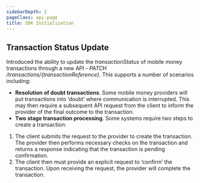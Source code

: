 ```yaml
---
sidebarDepth: 2
pageClass: api-page
title: SDK Initialization
---
```


## Transaction Status Update

Introduced the ability to update the _transactionStatus_ of mobile money transactions through a new API - _PATCH /transactions/{transactionReference}_. This supports a number of scenarios including:

*   **Resolution of doubt transactions**. Some mobile money providers will put transactions into ‘doubt’ where communication is interrupted. This may then require a subsequent API request from the client to inform the provider of the final outcome to the transaction.
*   **Two stage transaction processing**. Some systems require two steps to create a transaction:
  1.  The client submits the request to the provider to create the transaction. The provider then performs necessary checks on the transaction and returns a response indicating that the transaction is pending confirmation.
  2.  The client then must provide an explicit request to ‘confirm’ the transaction. Upon receiving the request, the provider will complete the transaction.
